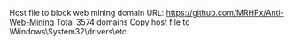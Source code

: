 Host file to block web mining domain
URL: https://github.com/MRHPx/Anti-Web-Mining
Total 3574 domains
Copy host file to \Windows\System32\drivers\etc

